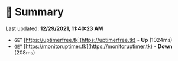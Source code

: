 # 📖 Summary
Last updated: **12/29/2021, 11:40:23 AM**

- `GET` [https://uptimerfree.tk](https://uptimerfree.tk) - **Up** (1024ms)
- `GET` [https://monitoruptimer.tk](https://monitoruptimer.tk) - **Down** (208ms)
